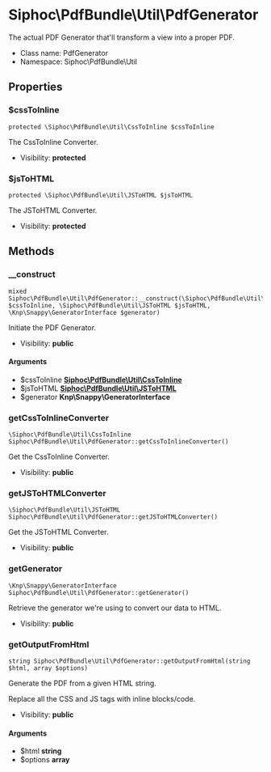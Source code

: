 Siphoc\PdfBundle\Util\PdfGenerator
===============

The actual PDF Generator that&#039;ll transform a view into a proper PDF.




* Class name: PdfGenerator
* Namespace: Siphoc\PdfBundle\Util





Properties
----------


### $cssToInline

```
protected \Siphoc\PdfBundle\Util\CssToInline $cssToInline
```

The CssToInline Converter.



* Visibility: **protected**


### $jsToHTML

```
protected \Siphoc\PdfBundle\Util\JSToHTML $jsToHTML
```

The JSToHTML Converter.



* Visibility: **protected**


Methods
-------


### __construct

```
mixed Siphoc\PdfBundle\Util\PdfGenerator::__construct(\Siphoc\PdfBundle\Util\CssToInline $cssToInline, \Siphoc\PdfBundle\Util\JSToHTML $jsToHTML, \Knp\Snappy\GeneratorInterface $generator)
```

Initiate the PDF Generator.



* Visibility: **public**

#### Arguments

* $cssToInline **[Siphoc\PdfBundle\Util\CssToInline](Siphoc-PdfBundle-Util-CssToInline.md)**
* $jsToHTML **[Siphoc\PdfBundle\Util\JSToHTML](Siphoc-PdfBundle-Util-JSToHTML.md)**
* $generator **Knp\Snappy\GeneratorInterface**



### getCssToInlineConverter

```
\Siphoc\PdfBundle\Util\CssToInline Siphoc\PdfBundle\Util\PdfGenerator::getCssToInlineConverter()
```

Get the CssToInline Converter.



* Visibility: **public**



### getJSToHTMLConverter

```
\Siphoc\PdfBundle\Util\JSToHTML Siphoc\PdfBundle\Util\PdfGenerator::getJSToHTMLConverter()
```

Get the JSToHTML Converter.



* Visibility: **public**



### getGenerator

```
\Knp\Snappy\GeneratorInterface Siphoc\PdfBundle\Util\PdfGenerator::getGenerator()
```

Retrieve the generator we're using to convert our data to HTML.



* Visibility: **public**



### getOutputFromHtml

```
string Siphoc\PdfBundle\Util\PdfGenerator::getOutputFromHtml(string $html, array $options)
```

Generate the PDF from a given HTML string.

<p>Replace all the CSS and JS
tags with inline blocks/code.</p>

* Visibility: **public**

#### Arguments

* $html **string**
* $options **array**


